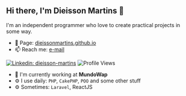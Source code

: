 ## Hi there, I'm Dieisson Martins 🎉


I'm an independent programmer who love to create practical projects in some way.

- 🔗 Page: [dieissonmartins.github.io](https://dieissonmartins.github.io/)
- 📫 Reach me: [e-mail](mailto:dieisson.martins.santos@gmail.com)

[![Linkedin: dieisson-martins](https://img.shields.io/badge/-Dieisson%20Martins-blue?style=flat-square&logo=Linkedin&logoColor=white&link=https://www.linkedin.com/in/dieisson-martins/)](https://www.linkedin.com/in/dieisson-martins/)
![Profile Views](https://komarev.com/ghpvc/?username=dieissonmartins&color=blue)


- 🏢 I'm currently working at **MundoWap**
- ⚙️ I use daily: `PHP`, `CakePHP`, `POO` and some other stuff
- ⚙️ Sometimes: `Laravel`, ReactJS

<!-- 💵 Side Projects: [title](link), [title](link), -->
